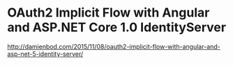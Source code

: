 # OAuth2 Implicit Flow with Angular and ASP.NET Core 1.0 IdentityServer

http://damienbod.com/2015/11/08/oauth2-implicit-flow-with-angular-and-asp-net-5-identity-server/
